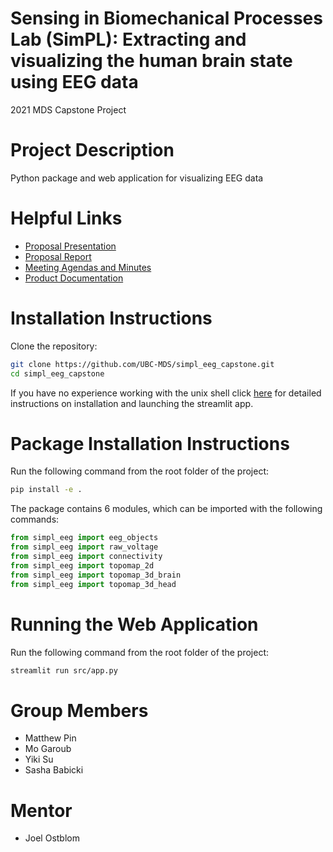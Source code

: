 # Sensing in Biomechanical Processes Lab (SimPL): Extracting and visualizing the human brain state using EEG data 
2021 MDS Capstone Project

# Project Description
Python package and web application for visualizing EEG data

# Helpful Links
- [Proposal Presentation](https://github.com/UBC-MDS/simpl_eeg_capstone/blob/main/reports/Capstone_Proposal_Presentation.pdf)
- [Proposal Report](https://github.com/UBC-MDS/simpl_eeg_capstone/blob/main/reports/Proposal.pdf)
- [Meeting Agendas and Minutes](https://github.com/UBC-MDS/simpl_eeg_capstone/tree/main/docs/minutes/_posts)
- [Product Documentation](https://ubc-mds.github.io/simpl_eeg_capstone/)

# Installation Instructions
Clone the repository:
```bash
git clone https://github.com/UBC-MDS/simpl_eeg_capstone.git
cd simpl_eeg_capstone
```
If you have no experience working with the unix shell click [here](https://ubc-mds.github.io/simpl_eeg_capstone/installation.html) for detailed instructions on installation and launching the streamlit app.


# Package Installation Instructions
Run the following command from the root folder of the project:
```bash
pip install -e .
```

The package contains 6 modules, which can be imported with the following commands:
```python
from simpl_eeg import eeg_objects
from simpl_eeg import raw_voltage
from simpl_eeg import connectivity
from simpl_eeg import topomap_2d
from simpl_eeg import topomap_3d_brain
from simpl_eeg import topomap_3d_head
```

# Running the Web Application
Run the following command from the root folder of the project: 
```bash
streamlit run src/app.py
```

# Group Members
- Matthew Pin
- Mo Garoub
- Yiki Su
- Sasha Babicki

# Mentor
- Joel Ostblom
